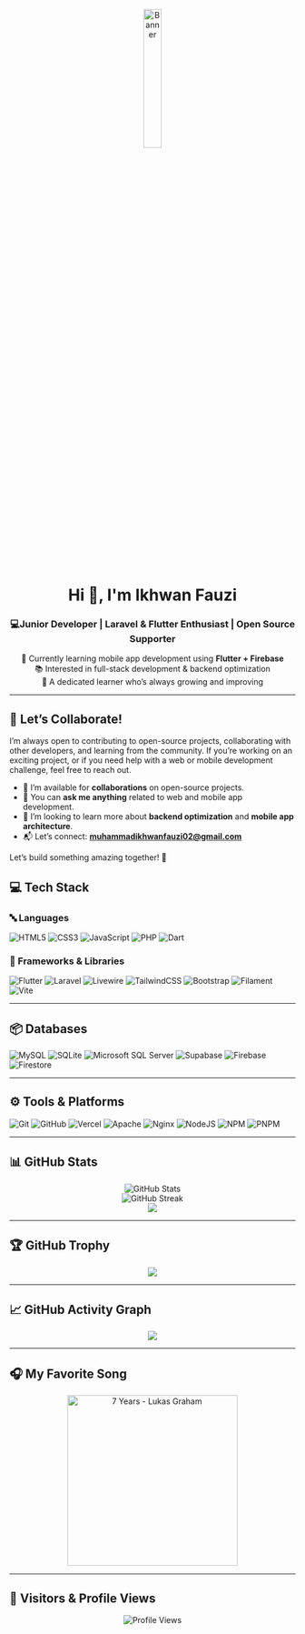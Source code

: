 <p align="center">
  <a href="https://yuna0x0.com">
    <img src="https://cdn.yuna0x0.com/yuna/img/72408310_p5.webp" alt="Banner" width="25%">
  </a>
</p>

<h1 align="center">Hi 👋, I'm Ikhwan Fauzi</h1>
<h3 align="center">  💻<strong>Junior Developer</strong> | Laravel & Flutter Enthusiast | Open Source Supporter</h3>

<p align="center">
  📱 Currently learning mobile app development using <strong>Flutter + Firebase</strong> <br>
  📚 Interested in full-stack development & backend optimization <br>
  🌱 A dedicated learner who’s always growing and improving
</p>

---

## 🤝 Let’s Collaborate!

I’m always open to contributing to open-source projects, collaborating with other developers, and learning from the community. If you’re working on an exciting project, or if you need help with a web or mobile development challenge, feel free to reach out. 

- 📝 I’m available for **collaborations** on open-source projects.
- 💬 You can **ask me anything** related to web and mobile app development.
- 🌱 I’m looking to learn more about **backend optimization** and **mobile app architecture**.
- 📬 Let’s connect: **muhammadikhwanfauzi02@gmail.com**

Let’s build something amazing together! 🚀

## 💻 Tech Stack

### 🔤 Languages
![HTML5](https://img.shields.io/badge/html5-%23E34F26.svg?style=for-the-badge&logo=html5&logoColor=white)
![CSS3](https://img.shields.io/badge/css3-%231572B6.svg?style=for-the-badge&logo=css3&logoColor=white)
![JavaScript](https://img.shields.io/badge/javascript-%23F7DF1E.svg?style=for-the-badge&logo=javascript&logoColor=black)
![PHP](https://img.shields.io/badge/php-%23777BB4.svg?style=for-the-badge&logo=php&logoColor=white)
![Dart](https://img.shields.io/badge/dart-%230175C2.svg?style=for-the-badge&logo=dart&logoColor=white)

### 🧰 Frameworks & Libraries
![Flutter](https://img.shields.io/badge/flutter-%2302569B.svg?style=for-the-badge&logo=flutter&logoColor=white)
![Laravel](https://img.shields.io/badge/laravel-%23FF2D20.svg?style=for-the-badge&logo=laravel&logoColor=white)
![Livewire](https://img.shields.io/badge/livewire-%234e56a6.svg?style=for-the-badge&logo=livewire&logoColor=white)
![TailwindCSS](https://img.shields.io/badge/tailwindcss-%2338B2AC.svg?style=for-the-badge&logo=tailwind-css&logoColor=white)
![Bootstrap](https://img.shields.io/badge/bootstrap-%238511FA.svg?style=for-the-badge&logo=bootstrap&logoColor=white)
![Filament](https://img.shields.io/badge/Filament-FFAA00?style=for-the-badge&logoColor=black)
![Vite](https://img.shields.io/badge/vite-%23646CFF.svg?style=for-the-badge&logo=vite&logoColor=white)

---

## 📦 Databases
![MySQL](https://img.shields.io/badge/mysql-4479A1.svg?style=for-the-badge&logo=mysql&logoColor=white)
![SQLite](https://img.shields.io/badge/sqlite-%2307405e.svg?style=for-the-badge&logo=sqlite&logoColor=white)
![Microsoft SQL Server](https://img.shields.io/badge/Microsoft%20SQL%20Server-CC2927?style=for-the-badge&logo=microsoft%20sql%20server&logoColor=white)
![Supabase](https://img.shields.io/badge/Supabase-3ECF8E?style=for-the-badge&logo=supabase&logoColor=white)
![Firebase](https://img.shields.io/badge/firebase-%23039BE5.svg?style=for-the-badge&logo=firebase)
![Firestore](https://img.shields.io/badge/Firestore-ffca28?style=for-the-badge&logo=Firebase&logoColor=black)

---

## ⚙️ Tools & Platforms
![Git](https://img.shields.io/badge/git-%23F05033.svg?style=for-the-badge&logo=git&logoColor=white)
![GitHub](https://img.shields.io/badge/github-%23121011.svg?style=for-the-badge&logo=github&logoColor=white)
![Vercel](https://img.shields.io/badge/vercel-%23000000.svg?style=for-the-badge&logo=vercel&logoColor=white)
![Apache](https://img.shields.io/badge/apache-%23D42029.svg?style=for-the-badge&logo=apache&logoColor=white)
![Nginx](https://img.shields.io/badge/nginx-%23009639.svg?style=for-the-badge&logo=nginx&logoColor=white)
![NodeJS](https://img.shields.io/badge/node.js-6DA55F?style=for-the-badge&logo=node.js&logoColor=white)
![NPM](https://img.shields.io/badge/NPM-%23CB3837.svg?style=for-the-badge&logo=npm&logoColor=white)
![PNPM](https://img.shields.io/badge/pnpm-%234a4a4a.svg?style=for-the-badge&logo=pnpm&logoColor=f69220)

---

## 📊 GitHub Stats

<p align="center">
  <img src="https://github-readme-stats.vercel.app/api?username=ikhwan-fauzi&theme=gotham&show_icons=true" alt="GitHub Stats" />
  <br>
  <img src="https://github-readme-streak-stats.herokuapp.com/?user=ikhwan-fauzi&theme=gotham" alt="GitHub Streak" />
  <br>
  <img src="https://github-readme-stats.vercel.app/api/top-langs/?username=ikhwan-fauzi&layout=compact&theme=gotham" />
</p>

---

## 🏆 GitHub Trophy

<p align="center">
  <img src="https://github-profile-trophy.vercel.app/?username=ikhwan-fauzi&theme=tokyonight&no-frame=true&no-bg=true&margin-w=8" />
</p>

---

## 📈 GitHub Activity Graph

<p align="center">
  <img src="https://github-readme-activity-graph.vercel.app/graph?username=ikhwan-fauzi&bg_color=121212&color=fafafa&line=55872c&point=004299&area=true&hide_border=true" />
</p>

---

## 🎧 My Favorite Song

<p align="center">
  <a href="https://youtu.be/LHCob76kigA?si=F0NycSsFpY5ShG7A">
    <img src="https://img.youtube.com/vi/LHCob76kigA/0.jpg" alt="7 Years - Lukas Graham" width="300">
  </a>
</p>

---

## 🧭 Visitors & Profile Views

<p align="center">
  <img src="https://komarev.com/ghpvc/?username=ikhwan-fauzi&color=orange" alt="Profile Views" />
</p>

